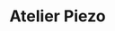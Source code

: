 ---
title: Atelier Piezo
og-description:
background-color: yellow
image: piezo
intro: [
  "Dans cet atelier, chaque participant sera invité à ramener un objet du quotidien ayant un bon potentiel sonore !", "L’objectif sera de les sonoriser à l’aide de la technologie des micros Piezo, et de composer une pièce musicale grâce aux outils numériques mis à disposition : pédales d’effets, loop station, carte son, logiciel de Musique Assistée par Ordinateur"
]
objectifs: ["apprendre les bases de la prise de son et du fonctionnement d’un logiciel de Musique Assistée par Ordinateur (MAO)", "composer une pièce musicale en groupe et diriger un ensemble de musiciens", "réaliser des improvisations collectives", "apprendre à utiliser des pédales d’effets (loop station, delay, reverb, etc.)", "découvrir la musique concrète"]
materiel: ["logiciel de MAO (Logic Pro)", "ordinateur", "carte son", "micros Piezo", "loop station", "pédales d’effets", "vidéo-projecteur", "écran", "enceintes de monitoring", "objets divers"]
infos: {"Niveau" : "débutant", "Âges" : "à partir de 7 ans", "Nombre" : "à définir avec la structure", "Durée" : "à définir avec la structure"}
---